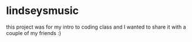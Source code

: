 # lindseysmusic
this project was for my intro to coding class and I wanted to share it with a couple of my friends :)

